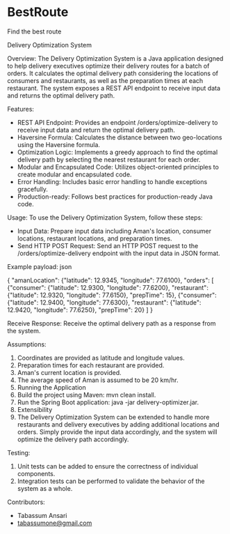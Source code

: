 # BestRoute
Find the best route

Delivery Optimization System

Overview:
The Delivery Optimization System is a Java application designed to help delivery executives optimize their delivery routes for a batch of orders. It calculates the optimal delivery path considering the locations of consumers and restaurants, as well as the preparation times at each restaurant. The system exposes a REST API endpoint to receive input data and returns the optimal delivery path.

Features:
- REST API Endpoint: Provides an endpoint /orders/optimize-delivery to receive input data and return the optimal delivery path.
- Haversine Formula: Calculates the distance between two geo-locations using the Haversine formula.
- Optimization Logic: Implements a greedy approach to find the optimal delivery path by selecting the nearest restaurant for each order.
- Modular and Encapsulated Code: Utilizes object-oriented principles to create modular and encapsulated code.
- Error Handling: Includes basic error handling to handle exceptions gracefully.
- Production-ready: Follows best practices for production-ready Java code.


Usage:
To use the Delivery Optimization System, follow these steps:

- Input Data: Prepare input data including Aman's location, consumer locations, restaurant locations, and preparation times.
- Send HTTP POST Request: Send an HTTP POST request to the /orders/optimize-delivery endpoint with the input data in JSON format.


Example payload:
json

{
    "amanLocation": {"latitude": 12.9345, "longitude": 77.6100},
    "orders": [
        {"consumer": {"latitude": 12.9300, "longitude": 77.6200}, "restaurant": {"latitude": 12.9320, "longitude": 77.6150}, "prepTime": 15},
        {"consumer": {"latitude": 12.9400, "longitude": 77.6300}, "restaurant": {"latitude": 12.9420, "longitude": 77.6250}, "prepTime": 20}
    ]
}

Receive Response: Receive the optimal delivery path as a response from the system.

Assumptions:
1. Coordinates are provided as latitude and longitude values.
2. Preparation times for each restaurant are provided.
3. Aman's current location is provided.
4. The average speed of Aman is assumed to be 20 km/hr.
5. Running the Application
6. Build the project using Maven: mvn clean install.
7. Run the Spring Boot application: java -jar delivery-optimizer.jar.
8. Extensibility
9. The Delivery Optimization System can be extended to handle more restaurants and delivery executives by adding additional locations and orders. Simply provide the input data accordingly, and the system will optimize the delivery path accordingly.

Testing:
1. Unit tests can be added to ensure the correctness of individual components.
2. Integration tests can be performed to validate the behavior of the system as a whole.


Contributors:
- Tabassum Ansari
- tabassumone@gmail.com
